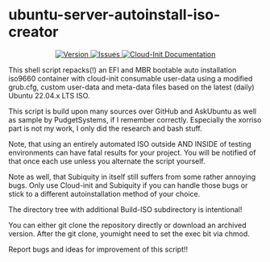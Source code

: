 # ubuntu-server-autoinstall-iso-creator
</p>
<p align="center">
  <a href="https://github.com/PaxJaromeMalues/ubuntu-server-autoinstall-iso-repacker/releases/latest">
    <img src="https://img.shields.io/badge/Version-1.2.2-green.svg" alt="Version">
  </a>
  <a href="https://github.com/PaxJaromeMalues/ubuntu-server-autoinstall-iso-repacker/issues">
    <img src="https://img.shields.io/github/issues-raw/PaxJaromeMalues/ubuntu-server-autoinstall-iso-repacker.svg?label=Issues" alt="Issues">
  </a>
  <a href="https://cloudinit.readthedocs.io/en/latest/index.html">
    <img src="https://img.shields.io/badge/cloud-init-blue.svg" alt="Cloud-Init Documentation">
  </a>
</p>

This shell script repacks(!) an EFI and MBR bootable auto installation iso9660 container with cloud-init consumable user-data using a modified grub.cfg, custom user-data and meta-data files based on the latest (daily) Ubuntu 22.04.x LTS ISO.

This script is build upon many sources over GitHub and AskUbuntu as well as sample by PudgetSystems, if I remember correctly.
Especially the xorriso part is not my work, I only did the research and bash stuff.

Note, that using an entirely automated ISO outside AND INSIDE of testing environments can have fatal results for your project.
You will be notified of that once each use unless you alternate the script yourself.

Note as well, that Subiquity in itself still suffers from some rather annoying bugs.
Only use Cloud-init and Subiquity if you can handle those bugs or stick to a different autoinstallation method of your choice.

The directory tree with additional Build-ISO subdirectory is intentional!

You can either git clone the repository directly or download an archived version.
After the git clone, youmight need to set the exec bit via chmod.

Report bugs and ideas for improvement of this script!!
